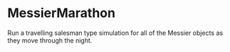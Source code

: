 # MessierMarathon
Run a travelling salesman type simulation for all of the Messier objects as they move through the night.
